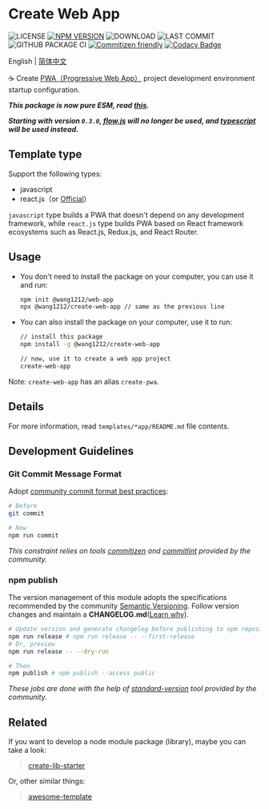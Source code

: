 # Create Web App

<!-- ![MINZIPPED SIZE](https://badgen.net/bundlephobia/minzip/@wang1212/create-web-app) -->

![LICENSE](https://badgen.net/github/license/wang1212/create-web-app)
[![NPM VERSION](https://badgen.net/npm/v/@wang1212/create-web-app)](https://www.npmjs.com/package/@wang1212/create-web-app)
![DOWNLOAD](https://badgen.net/npm/dt/@wang1212/create-web-app)
![LAST COMMIT](https://badgen.net/github/last-commit/wang1212/create-web-app)
![GITHUB PACKAGE CI](https://img.shields.io/github/workflow/status/wang1212/create-web-app/Node.js%20Package?label=ci/package%20publish)
[![Commitizen friendly](https://img.shields.io/badge/commitizen-friendly-brightgreen.svg)](http://commitizen.github.io/cz-cli/)
[![Codacy Badge](https://app.codacy.com/project/badge/Grade/7bc62c3b5faa4607a923339003583253)](https://www.codacy.com/gh/wang1212/create-web-app/dashboard?utm_source=github.com&utm_medium=referral&utm_content=wang1212/create-web-app&utm_campaign=Badge_Grade)

English | [简体中文](./README.zh-CN.md)

:coffee: Create [PWA（Progressive Web App）](https://web.dev/progressive-web-apps/) project development environment startup configuration.

_**This package is now pure ESM, read [this](https://gist.github.com/sindresorhus/a39789f98801d908bbc7ff3ecc99d99c).**_

_**Starting with version `0.3.0`, [flow.js][0] will no longer be used, and [typescript][1] will be used instead.**_

[0]: https://flow.org/ 'Flow: A Static Type Checker for JavaScript'
[1]: http://www.typescriptlang.org/ 'TypeScript is a typed superset of JavaScript that compiles to plain JavaScript'

## Template type

Support the following types:

- javascript
- react.js（or [Official](https://create-react-app.dev/)）

`javascript` type builds a PWA that doesn't depend on any development framework, while `react.js` type builds PWA based on React framework ecosystems such as React.js, Redux.js, and React Router.

## Usage

- You don't need to install the package on your computer, you can use it and run:

  ```bash
  npm init @wang1212/web-app
  npx @wang1212/create-web-app // same as the previous line
  ```

- You can also install the package on your computer, use it to run:

  ```bash
  // install this package
  npm install -g @wang1212/create-web-app

  // now, use it to create a web app project
  create-web-app
  ```

Note: `create-web-app` has an alias `create-pwa`.

## Details

For more information, read `templates/*app/README.md` file contents.

## Development Guidelines

### Git Commit Message Format

Adopt [community commit format best practices](https://www.conventionalcommits.org/):

```bash
# Before
git commit

# Now
npm run commit
```

_This constraint relies on tools [commitizen](http://commitizen.github.io/cz-cli/) and [commitlint](https://commitlint.js.org/) provided by the community._

### npm publish

The version management of this module adopts the specifications recommended by the community [Semantic Versioning](https://semver.org/). Follow version changes and maintain a **CHANGELOG.md**([Learn why](https://keepachangelog.com/)).

```bash
# Update version and generate changelog before publishing to npm repository
npm run release # npm run release -- --first-release
# Or, preview
npm run release -- --dry-run

# Then
npm publish # npm publish --access public
```

_These jobs are done with the help of [standard-version](https://github.com/conventional-changelog/standard-version) tool provided by the community._

## Related

If you want to develop a node module package (library), maybe you can take a look:

> [create-lib-starter](https://github.com/wang1212/create-lib-starter)

Or, other similar things:

> [awesome-template](https://github.com/wang1212/awesome-template)
